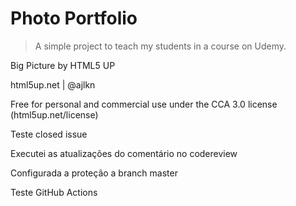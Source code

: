 # Photo Portfolio

> A simple project to teach my students in a course on Udemy.

Big Picture by HTML5 UP

html5up.net | @ajlkn

Free for personal and commercial use under the CCA 3.0 license (html5up.net/license)

Teste closed issue

Executei as atualizações do comentário no codereview

Configurada a proteção a branch master

Teste GitHub Actions
